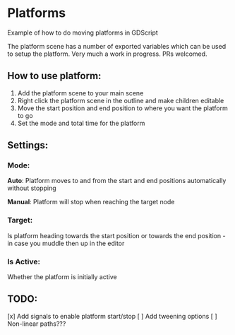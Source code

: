 # Platforms
Example of how to do moving platforms in GDScript

The platform scene has a number of exported variables which can be used to setup the platform. Very much a work in progress. PRs welcomed.

## How to use platform:

1. Add the platform scene to your main scene
2. Right click the platform scene in the outline and make children editable
3. Move the start position and end position to where you want the platform to go
4. Set the mode and total time for the platform

## Settings:

### Mode:

**Auto**: Platform moves to and from the start and end positions automatically without stopping

**Manual**: Platform will stop when reaching the target node

### Target:
Is platform heading towards the start position or towards the end position - in case you muddle then up in the editor

### Is Active:
Whether the platform is initially active

## TODO:

[x] Add signals to enable platform start/stop
[ ] Add tweening options
[ ] Non-linear paths???
